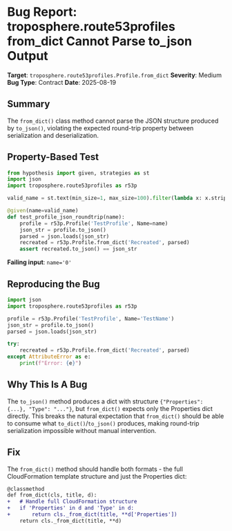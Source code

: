 # Bug Report: troposphere.route53profiles from_dict Cannot Parse to_json Output

**Target**: `troposphere.route53profiles.Profile.from_dict`
**Severity**: Medium
**Bug Type**: Contract
**Date**: 2025-08-19

## Summary

The `from_dict()` class method cannot parse the JSON structure produced by `to_json()`, violating the expected round-trip property between serialization and deserialization.

## Property-Based Test

```python
from hypothesis import given, strategies as st
import json
import troposphere.route53profiles as r53p

valid_name = st.text(min_size=1, max_size=100).filter(lambda x: x.strip())

@given(name=valid_name)
def test_profile_json_roundtrip(name):
    profile = r53p.Profile('TestProfile', Name=name)
    json_str = profile.to_json()
    parsed = json.loads(json_str)
    recreated = r53p.Profile.from_dict('Recreated', parsed)
    assert recreated.to_json() == json_str
```

**Failing input**: `name='0'`

## Reproducing the Bug

```python
import json
import troposphere.route53profiles as r53p

profile = r53p.Profile('TestProfile', Name='TestName')
json_str = profile.to_json()
parsed = json.loads(json_str)

try:
    recreated = r53p.Profile.from_dict('Recreated', parsed)
except AttributeError as e:
    print(f"Error: {e}")
```

## Why This Is A Bug

The `to_json()` method produces a dict with structure `{"Properties": {...}, "Type": "..."}`, but `from_dict()` expects only the Properties dict directly. This breaks the natural expectation that `from_dict()` should be able to consume what `to_dict()`/`to_json()` produces, making round-trip serialization impossible without manual intervention.

## Fix

The `from_dict()` method should handle both formats - the full CloudFormation template structure and just the Properties dict:

```diff
@classmethod
def from_dict(cls, title, d):
+   # Handle full CloudFormation structure
+   if 'Properties' in d and 'Type' in d:
+       return cls._from_dict(title, **d['Properties'])
    return cls._from_dict(title, **d)
```